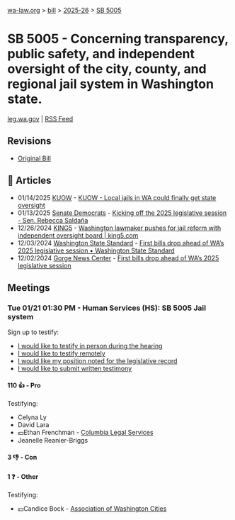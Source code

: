 [wa-law.org](/) > [bill](/bill/) > [2025-26](/bill/2025-26/) > [SB 5005](/bill/2025-26/sb/5005/)

# SB 5005 - Concerning transparency, public safety, and independent oversight of the city, county, and regional jail system in Washington state.
[leg.wa.gov](https://app.leg.wa.gov/billsummary?BillNumber=5005&Year=2025&Initiative=false) | [RSS Feed](./rss.xml)

## Revisions
* [Original Bill](1/)

## 📰 Articles
* 01/14/2025 [KUOW](/org/kuow/) - [KUOW - Local jails in WA could finally get state oversight](https://www.kuow.org/stories/local-jails-in-wa-could-finally-get-state-oversigh#:~:text=new%20proposal)
* 01/13/2025 [Senate Democrats](/org/senate_democrats/) - [Kicking off the 2025 legislative session - Sen. Rebecca Saldaña](https://senatedemocrats.wa.gov/saldana/2025/01/13/kicking-off-the-2025-legislative-session/#:~:text=SB%205005)
* 12/26/2024 [KING5](/org/king5/) - [Washington lawmaker pushes for jail reform with independent oversight board | king5.com](https://www.king5.com/article/news/investigations/investigators/proposed-legislation-to-address-washington-jail-abuse-neglect-independent-oversight/281-ddab1fda-c8f1-40b6-86e9-9df6d3c4d9ad#:~:text=Senate%20Bill%205005)
* 12/03/2024 [Washington State Standard](/org/washington_state_standard/) - [First bills drop ahead of WA’s 2025 legislative session • Washington State Standard](https://washingtonstatestandard.com/2024/12/02/first-bills-drop-ahead-of-was-2025-legislative-session/#:~:text=Senate%20Bill%205005)
* 12/02/2024 [Gorge News Center](/org/gorge_news_center/) - [First bills drop ahead of WA’s 2025 legislative session](https://gorgenewscenter.com/2024/12/02/first-bills-drop-ahead-of-was-2025-legislative-session/#:~:text=Senate%20Bill%205005)

## Meetings
### Tue 01/21 01:30 PM - Human Services (HS): SB 5005 Jail system
Sign up to testify:
* [I would like to testify in person during the hearing](https://app.leg.wa.gov/csi/Testifier/Add?chamber=House&mId=32458&aId=161469&caId=24766&tId=1)
* [I would like to testify remotely](https://app.leg.wa.gov/csi/Testifier/Add?chamber=House&mId=32458&aId=161469&caId=24766&tId=2)
* [I would like my position noted for the legislative record](https://app.leg.wa.gov/csi/Testifier/Add?chamber=House&mId=32458&aId=161469&caId=24766&tId=3)
* [I would like to submit written testimony](https://app.leg.wa.gov/csi/Testifier/Add?chamber=House&mId=32458&aId=161469&caId=24766&tId=4)

#### 110 👍 - Pro
Testifying:
* Celyna Ly
* David Lara
* 💵Ethan Frenchman - [Columbia Legal Services](/org/columbia_legal_services/)
* Jeanelle Reanier-Briggs

#### 3 👎 - Con

#### 1 ❓ - Other
Testifying:
* 💵Candice Bock - [Association of Washington Cities](/org/association_of_washington_cities/)
